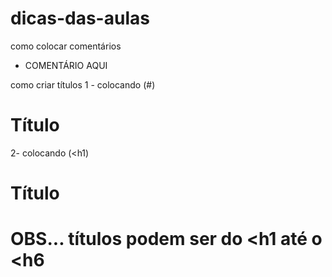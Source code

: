 # dicas-das-aulas


como colocar comentários

- COMENTÁRIO AQUI

como criar títulos
1 - colocando (#)

# Título

2- colocando (<h1)

<h1> Título <h1>

OBS... títulos podem ser do <h1 até o <h6
